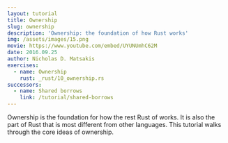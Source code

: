 ```yaml
---
layout: tutorial
title: Ownership
slug: ownership
description: 'Ownership: the foundation of how Rust works'
img: /assets/images/15.png
movie: https://www.youtube.com/embed/UYUNUmhC62M
date: 2016.09.25
author: Nicholas D. Matsakis
exercises:
  - name: Ownership
    rust: _rust/10_ownership.rs
successors:
  - name: Shared borrows
    link: /tutorial/shared-borrows
---
```


Ownership is the foundation for how the rest Rust of works. It is also
the part of Rust that is most different from other languages. This
tutorial walks through the core ideas of ownership.
